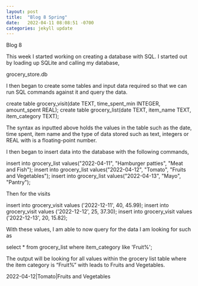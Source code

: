 ```yaml
---
layout: post
title:  "Blog 8 Spring"
date:   2022-04-11 08:08:51 -0700
categories: jekyll update
---
```

Blog 8

This week I started working on creating a database with SQL. I started out by loading up SQLite and calling my database, 

grocery_store.db


I then began to create some tables and input data required so that we can run SQL commands against it and query the data. 

create table grocery_visit(date TEXT, time_spent_min INTEGER, amount_spent REAL);
create table grocery_list(date TEXT, item_name TEXT, item_category TEXT);

The syntax as inputted above holds the values in the table such as the date, time spent, item name and the type of data stored such as text, integers or REAL with is a floating-point number. 

I then began to insert data into the database with the following commands,

insert into grocery_list values("2022-04-11", "Hamburger patties", "Meat and Fish");
insert into grocery_list values("2022-04-12", "Tomato", "Fruits and Vegetables");
insert into grocery_list values("2022-04-13", "Mayo", "Pantry");

Then for the visits

insert into grocery_visit values ('2022-12-11', 40, 45.99);
insert into grocery_visit values ('2022-12-12', 25, 37.30);
insert into grocery_visit values ('2022-12-13', 20, 15.82);

With these values, I am able to now query for the data I am looking for such as 

select *
from grocery_list
where item_category like 'Fruit%';

The output will be looking for all values within the grocery list table where the item category is “Fruit%” with leads to Fruits and Vegetables.

2022-04-12|Tomato|Fruits and Vegetables
